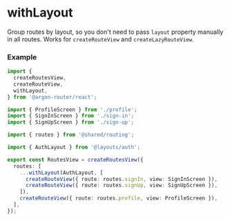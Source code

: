 # withLayout

Group routes by layout, so you don't need to pass `layout` property manually in all routes. Works for `createRouteView` and `createLazyRouteView`.

### Example

```ts
import {
  createRoutesView,
  createRouteView,
  withLayout,
} from '@argon-router/react';

import { ProfileScreen } from './profile';
import { SignInScreen } from './sign-in';
import { SignUpScreen } from './sign-up';

import { routes } from '@shared/routing';

import { AuthLayout } from '@layouts/auth';

export const RoutesView = createRoutesView({
  routes: [
    ...withLayout(AuthLayout, [
      createRouteView({ route: routes.signIn, view: SignInScreen }),
      createRouteView({ route: routes.signUp, view: SignUpScreen }),
    ]),
    createRouteView({ route: routes.profile, view: ProfileScreen }),
  ],
});
```

